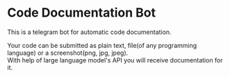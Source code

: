 # Code Documentation Bot
This is a telegram bot for automatic code documentation.<br>

Your code can be submitted as plain text, file(of any programming language) or a screenshot(png, jpg, jpeg).<br>
With help of large language model's API you will receive documentation for it.